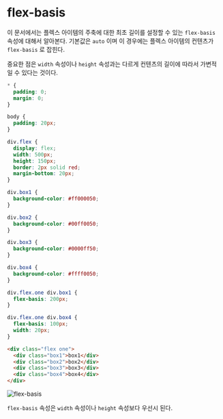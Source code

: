 # flex-basis
이 문서에서는 플렉스 아이템의 주축에 대한 최초 길이를 설정할 수 있는 `flex-basis` 속성에 대해서 알아본다. 기본값은 `auto` 이며 이 경우에는 플렉스 아이템의 컨텐츠가 `flex-basis` 로 잡힌다.

중요한 점은 `width` 속성이나 `height` 속성과는 다르게 컨텐츠의 길이에 따라서 가변적일 수 있다는 것이다.

```css
* {
  padding: 0;
  margin: 0;
}

body {
  padding: 20px;
}

div.flex {
  display: flex;
  width: 500px;
  height: 150px;
  border: 2px solid red;
  margin-bottom: 20px;
}

div.box1 {
  background-color: #ff000050;
}

div.box2 {
  background-color: #00ff0050;
}

div.box3 {
  background-color: #0000ff50;
}

div.box4 {
  background-color: #ffff0050;
}

div.flex.one div.box1 {
  flex-basis: 200px;
}

div.flex.one div.box4 {
  flex-basis: 100px;
  width: 20px;
}
```

```html
<div class="flex one">
  <div class="box1">box1</div>
  <div class="box2">box2</div>
  <div class="box3">box3</div>
  <div class="box4">box4</div>
</div>
```

![flex-basis](https://drive.google.com/uc?export=view&id=1EpnEv4zWONzTTZs41Ug9lfEeqXqlwqav)

`flex-basis` 속성은 `width` 속성이나 `height` 속성보다 우선시 된다.